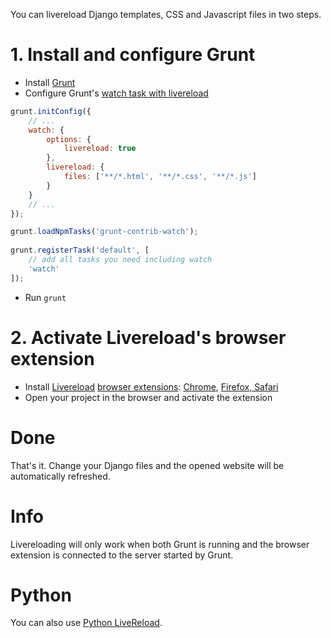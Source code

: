 You can livereload Django templates, CSS and Javascript files in two steps.

# 1. Install and configure Grunt

* Install [Grunt](https://github.com/sinnwerkstatt/sinnwerkstatt-web/wiki/Grunt)
* Configure Grunt's [watch task with livereload](https://github.com/gruntjs/grunt-contrib-watch#optionslivereload)

```javascript
grunt.initConfig({
    // ...
    watch: {
        options: {
            livereload: true
        },
        livereload: {
            files: ['**/*.html', '**/*.css', '**/*.js']
        }
    }
    // ...
});

grunt.loadNpmTasks('grunt-contrib-watch'); 
	
grunt.registerTask('default', [
    // add all tasks you need including watch
    'watch' 
]);
```

* Run ```grunt```

# 2. Activate Livereload's browser extension

* Install [Livereload](http://livereload.com/) [browser extensions](http://feedback.livereload.com/knowledgebase/articles/86242-how-do-i-install-and-use-the-browser-extensions-): [Chrome](https://chrome.google.com/webstore/detail/livereload/jnihajbhpnppcggbcgedagnkighmdlei), [Firefox, Safari](http://feedback.livereload.com/knowledgebase/articles/86242-how-do-i-install-and-use-the-browser-extensions-)
* Open your project in the browser and activate the extension

# Done
That's it. Change your Django files and the opened website will be automatically refreshed.

# Info
Livereloading will only work when both Grunt is running and the browser extension is connected to the server started by Grunt.

# Python
You can also use [Python LiveReload](http://livereload.readthedocs.org/).
